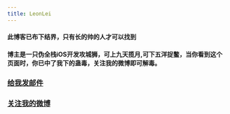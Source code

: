 ```yaml
---
title: LeonLei
---
```


#### 此博客已布下结界，只有长的帅的人才可以找到   

####  博主是一只伪全栈iOS开发攻城狮，可上九天揽月,可下五洋捉鳖，当你看到这个页面时，你已中了我下的蛊毒，关注我的微博即可解毒。   


### [给我发邮件](mailto:goslei1315@gmail.com)
### [关注我的微博](http://weibo.com/goslei1226)
